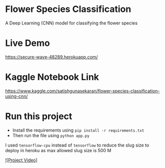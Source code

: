 # Flower Species Classification
A Deep Learning (CNN) model for classifying the flower species

# Live Demo
https://secure-wave-48289.herokuapp.com/

# Kaggle Notebook Link
https://www.kaggle.com/satishgunasekaran/flower-species-classification-using-cnn/

# Run this project 
- Install the requirements using `pip install -r requirements.txt`
- Then run the file using `python app.py`

I used `tensorflow-cpu` instead of `tensorflow` to reduce the slug size to deploy in heroku as max allowed slug size is 500 M

[![Project Video]](https://youtu.be/3978mbfxdog)
